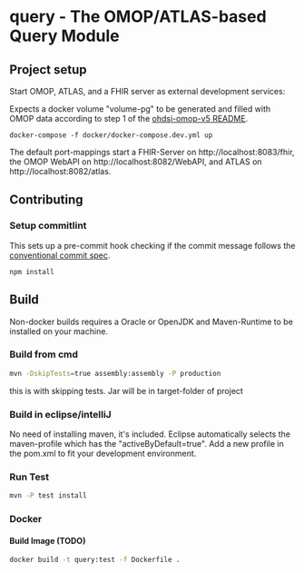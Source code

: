 # query - The OMOP/ATLAS-based Query Module

## Project setup

Start OMOP, ATLAS, and a FHIR server as external development services:

Expects a docker volume "volume-pg" to be generated and filled with OMOP data according to step 1 of the [ohdsi-omop-v5 README](https://gitlab.miracum.org/miracum-etl/ohdsi-omop-v5).

```
docker-compose -f docker/docker-compose.dev.yml up
```

The default port-mappings start a FHIR-Server on http://localhost:8083/fhir, the OMOP WebAPI on http://localhost:8082/WebAPI, and ATLAS on http://localhost:8082/atlas.

## Contributing

### Setup commitlint
This sets up a pre-commit hook checking if the commit message follows the [conventional commit spec](https://www.conventionalcommits.org/en/v1.0.0-beta.4/).
```
npm install
```


## Build

Non-docker builds requires a Oracle or OpenJDK and Maven-Runtime to be installed on your machine.

### Build from cmd
```sh
mvn -DskipTests=true assembly:assembly -P production
```
this is with skipping tests.
Jar will be in target-folder of project

### Build in eclipse/intelliJ
No need of installing maven, it's included.
Eclipse automatically selects the maven-profile which has the "activeByDefault=true".
Add a new profile in the pom.xml to fit your development environment.

### Run Test
```sh
mvn -P test install
```

### Docker

#### Build Image (TODO)
```sh
docker build -t query:test -f Dockerfile .
```